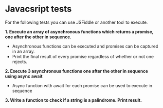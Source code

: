 # Javacsript tests

For the following tests you can use JSFiddle or another tool to execute.

**1. Execute an array of asynchronous functions which returns a promise, one after the other in sequence.**
  - Asynchronous functions can be executed and promises can be captured in an array.  
  - Print the final result of every promise regardless of whether or not one rejects.


**2. Execute 3 asynchronous functions one after the other in sequence using async await**
  - Async function with await for each promise can be used to execute in sequence


**3. Write a function to check if a string is a palindrome. Print result.**

